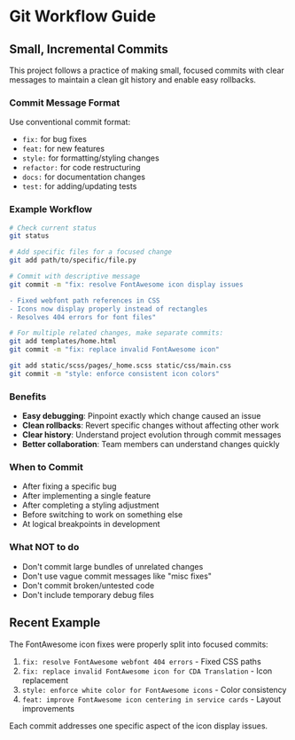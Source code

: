 # Git Workflow Guide

## Small, Incremental Commits

This project follows a practice of making small, focused commits with clear messages to maintain a clean git history and enable easy rollbacks.

### Commit Message Format

Use conventional commit format:
- `fix:` for bug fixes
- `feat:` for new features  
- `style:` for formatting/styling changes
- `refactor:` for code restructuring
- `docs:` for documentation changes
- `test:` for adding/updating tests

### Example Workflow

```bash
# Check current status
git status

# Add specific files for a focused change
git add path/to/specific/file.py

# Commit with descriptive message
git commit -m "fix: resolve FontAwesome icon display issues

- Fixed webfont path references in CSS
- Icons now display properly instead of rectangles
- Resolves 404 errors for font files"

# For multiple related changes, make separate commits:
git add templates/home.html
git commit -m "fix: replace invalid FontAwesome icon"

git add static/scss/pages/_home.scss static/css/main.css
git commit -m "style: enforce consistent icon colors"
```

### Benefits

- **Easy debugging**: Pinpoint exactly which change caused an issue
- **Clean rollbacks**: Revert specific changes without affecting other work
- **Clear history**: Understand project evolution through commit messages
- **Better collaboration**: Team members can understand changes quickly

### When to Commit

- After fixing a specific bug
- After implementing a single feature
- After completing a styling adjustment
- Before switching to work on something else
- At logical breakpoints in development

### What NOT to do

- Don't commit large bundles of unrelated changes
- Don't use vague commit messages like "misc fixes"
- Don't commit broken/untested code
- Don't include temporary debug files

## Recent Example

The FontAwesome icon fixes were properly split into focused commits:
1. `fix: resolve FontAwesome webfont 404 errors` - Fixed CSS paths
2. `fix: replace invalid FontAwesome icon for CDA Translation` - Icon replacement
3. `style: enforce white color for FontAwesome icons` - Color consistency
4. `feat: improve FontAwesome icon centering in service cards` - Layout improvements

Each commit addresses one specific aspect of the icon display issues.